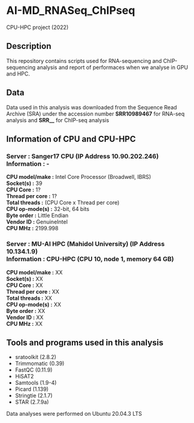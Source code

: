 # AI-MD_RNASeq_ChIPseq
CPU-HPC project (2022)

## Description
This repository contains scripts used for RNA-sequencing and ChIP-sequencing analysis and report of performaces when we analyse in GPU and HPC.

## Data
Data used in this analysis was downloaded from the Sequence Read Archive (SRA) under the accession number **SRR10989467** for RNA-seq analysis and **SRR__** for ChIP-seq analysis

## Information of CPU and CPU-HPC
### Server : Sanger17 CPU (IP Address 10.90.202.246)<br>Information : -
**CPU model/make :** Intel Core Processor (Broadwell, IBRS)<br>
**Socket(s) :** 39<br>
**CPU Core :** 1?<br>
**Thread per core :** 1?<br>
**Total threads :** (CPU Core x Thread per core)<br>
**CPU op-mode(s) :** 32-bit, 64 bits<br>
**Byte order :** Little Endian<br>
**Vendor ID :** GenuineIntel<br>
**CPU MHz :** 2199.998

### Server : MU-AI HPC (Mahidol University) (IP Address 10.134.1.9)<br>Information : CPU-HPC (CPU 10, node 1, memory 64 GB)
**CPU model/make :** XX<br>
**Socket(s) :** XX<br>
**CPU Core :** XX<br>
**Thread per core :** XX<br>
**Total threads :** XX<br>
**CPU op-mode(s) :** XX<br>
**Byte order :** XX<br>
**Vendor ID :** XX<br>
**CPU MHz :** XX

## Tools and programs used in this analysis
- sratoolkit (2.8.2)
- Trimmomatic (0.39)
- FastQC (0.11.9)
- HiSAT2
- Samtools (1.9-4)
- Picard (1.139)
- Stringtie (2.1.7)
- STAR (2.7.9a)

Data analyses were performed on Ubuntu 20.04.3 LTS
